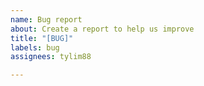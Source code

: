 ```yaml
---
name: Bug report
about: Create a report to help us improve
title: "[BUG]"
labels: bug
assignees: tylim88

---
```



